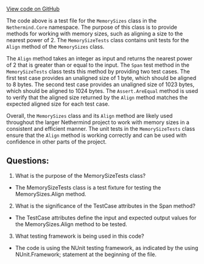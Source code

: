 [View code on GitHub](https://github.com/NethermindEth/nethermind/src/Nethermind/Nethermind.Core.Test/MemorySizeTests.cs)

The code above is a test file for the `MemorySizes` class in the `Nethermind.Core` namespace. The purpose of this class is to provide methods for working with memory sizes, such as aligning a size to the nearest power of 2. The `MemorySizeTests` class contains unit tests for the `Align` method of the `MemorySizes` class.

The `Align` method takes an integer as input and returns the nearest power of 2 that is greater than or equal to the input. The `Span` test method in the `MemorySizeTests` class tests this method by providing two test cases. The first test case provides an unaligned size of 1 byte, which should be aligned to 8 bytes. The second test case provides an unaligned size of 1023 bytes, which should be aligned to 1024 bytes. The `Assert.AreEqual` method is used to verify that the aligned size returned by the `Align` method matches the expected aligned size for each test case.

Overall, the `MemorySizes` class and its `Align` method are likely used throughout the larger Nethermind project to work with memory sizes in a consistent and efficient manner. The unit tests in the `MemorySizeTests` class ensure that the `Align` method is working correctly and can be used with confidence in other parts of the project.
## Questions: 
 1. What is the purpose of the MemorySizeTests class?
- The MemorySizeTests class is a test fixture for testing the MemorySizes.Align method.

2. What is the significance of the TestCase attributes in the Span method?
- The TestCase attributes define the input and expected output values for the MemorySizes.Align method to be tested.

3. What testing framework is being used in this code?
- The code is using the NUnit testing framework, as indicated by the using NUnit.Framework; statement at the beginning of the file.